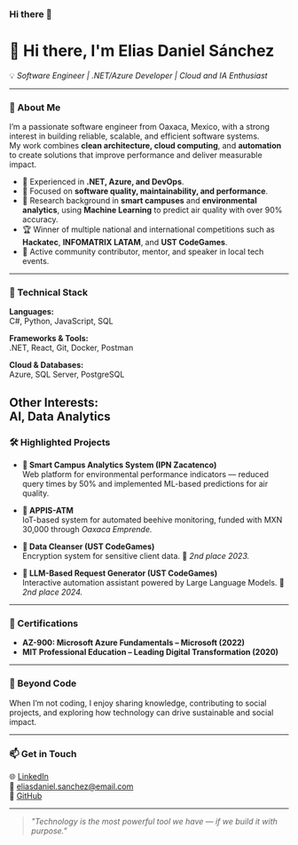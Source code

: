 ### Hi there 👋

# 👋 Hi there, I'm **Elias Daniel Sánchez**

💡 *Software Engineer | .NET/Azure Developer | Cloud and IA Enthusiast*

---

### 🚀 About Me
I’m a passionate software engineer from Oaxaca, Mexico, with a strong interest in building reliable, scalable, and efficient software systems.  
My work combines **clean architecture, cloud computing**, and **automation** to create solutions that improve performance and deliver measurable impact.

- 💼 Experienced in **.NET, Azure, and DevOps**.  
- 🧩 Focused on **software quality, maintainability, and performance**.  
- 🔬 Research background in **smart campuses** and **environmental analytics**, using **Machine Learning** to predict air quality with over 90% accuracy.  
- 🏆 Winner of multiple national and international competitions such as **Hackatec**, **INFOMATRIX LATAM**, and **UST CodeGames**.  
- 💬 Active community contributor, mentor, and speaker in local tech events.

---

### 🧠 Technical Stack

**Languages:**  
C#, Python, JavaScript, SQL

**Frameworks & Tools:**  
.NET, React, Git, Docker, Postman  

**Cloud & Databases:**  
Azure, SQL Server, PostgreSQL  

**Other Interests:**  
AI, Data Analytics
---

### 🛠️ Highlighted Projects

- **🌿 Smart Campus Analytics System (IPN Zacatenco)**  
  Web platform for environmental performance indicators — reduced query times by 50% and implemented ML-based predictions for air quality.

- **🐝 APPIS-ATM**  
  IoT-based system for automated beehive monitoring, funded with MXN 30,000 through *Oaxaca Emprende.*

- **🧩 Data Cleanser (UST CodeGames)**  
  Encryption system for sensitive client data. 🥈 *2nd place 2023.*

- **🤖 LLM-Based Request Generator (UST CodeGames)**  
  Interactive automation assistant powered by Large Language Models. 🥈 *2nd place 2024.*

---

### 📜 Certifications

- **AZ-900: Microsoft Azure Fundamentals – Microsoft (2022)**  
- **MIT Professional Education – Leading Digital Transformation (2020)**

---

### 🌱 Beyond Code
When I’m not coding, I enjoy sharing knowledge, contributing to social projects, and exploring how technology can drive sustainable and social impact.

---

### 📫 Get in Touch

🌐 [LinkedIn](https://www.linkedin.com/in/your-link)  
📧 eliasdaniel.sanchez@email.com  
🐙 [GitHub](https://github.com/yourusername)

---

> *"Technology is the most powerful tool we have — if we build it with purpose."*  
